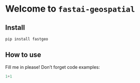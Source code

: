 Welcome to `fastai-geospatial`
================

<!-- WARNING: THIS FILE WAS AUTOGENERATED! DO NOT EDIT! -->

## Install

``` sh
pip install fastgeo
```

## How to use

Fill me in please! Don’t forget code examples:

``` python
1+1
```
